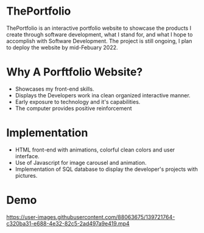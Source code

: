 # ThePortfolio

ThePortfolio is an interactive portfolio website to showcase the products I create through software development, what I stand for, and what I hope to accomplish with Software Development. The project is still ongoing, I plan to deploy the website by mid-Febuary 2022. 

# Why A Porftfolio Website?
* Showcases my front-end skills.
* Displays the Developers work ina  clean organized interactive manner.
* Early exposure to technology and it's capabilities.
* The computer provides positive reinforcement

# Implementation
* HTML front-end with animations, colorful clean colors and user interface.
* Use of Javascript for image carousel and animation.
* Implementation of SQL database to display the developer's projects with pictures.

# Demo

https://user-images.githubusercontent.com/88063675/139721764-c320ba31-e688-4e32-82c5-2ad497a9e419.mp4
